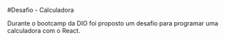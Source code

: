 #Desafio - Calculadora

Durante o bootcamp da DIO foi proposto um desafio para programar uma calculadora com o React.
